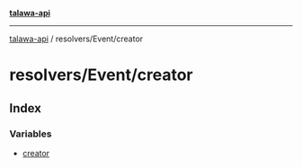 [**talawa-api**](../../../README.md)

***

[talawa-api](../../../modules.md) / resolvers/Event/creator

# resolvers/Event/creator

## Index

### Variables

- [creator](variables/creator.md)
